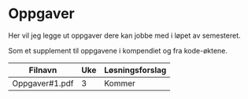 # Oppgaver
Her vil jeg legge ut oppgaver dere kan jobbe med i løpet av semesteret.

Som et supplement til oppgavene i kompendiet og fra kode-øktene.

| Filnavn    | Uke    | Løsningsforslag   |
|--------------|--------------|--------------|
| Oppgaver#1.pdf     | 3     | Kommer    |
